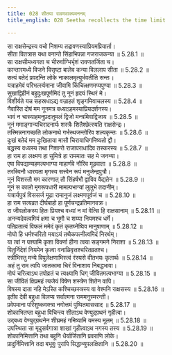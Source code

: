```yaml
---
title: 028 सीतया रावणवाक्यमननम्
title_english: 028 Seetha recollects the time limit

---
```

<div class="audioEmbed"  caption="श्रीराम-हरिसीताराममूर्ति-घनपाठिभ्यां वचनम्" src="https://archive.org/download/Ramayana-recitation-Sriram-harisItArAmamUrti-Ghanapaati-v2/Kanda_5/Kanda_5_SK-028-Seetha_recollects_the_time_limit.mp3"></div>

  
सा राक्षसेन्द्रस्य वचो निशम्य तद्रावणस्याप्रियमप्रियार्ता।  
सीता वितत्रास यथा वनान्ते सिंहाभिपन्ना गजराजकन्या ॥ 5.28.1 ॥   
सा राक्षसीमध्यगता च भीरुर्वाग्भिर्भृशं रावणतर्जिता च।  
कान्तारमध्ये विजने विसृष्टा बालेव कन्या विललाप सीता ॥ 5.28.2 ॥   
सत्यं बतेदं प्रवदन्ति लोके नाकालमृत्युर्भवतीति सन्तः।  
यत्राहमेवं परिभर्त्स्यमाना जीवामि किंचित्क्षणमप्यपुण्या ॥ 5.28.3 ॥   
सुखाद्विहीनं बहुदुःखपूर्णमिदं तु नूनं हृदयं स्थिरं मे।  
विशीर्यते यन्न सहस्रधाऽद्य वज्राहतं शृङ्गमिवाचलस्य ॥ 5.28.4 ॥   
नैवास्ति दोषं मम नूनमत्र वध्याऽहमस्याप्रियदर्शनस्य।  
भावं न चास्याहमनुप्रदातुमलं द्विजो मन्त्रमिवाद्विजाय ॥ 5.28.5 ॥   
नूनं ममाङ्गान्यचिरादनार्यः शस्त्रैः शितैश्छेत्स्यति राक्षसेन्द्रः।  
तस्मिन्ननागच्छति लोकनाथे गर्भस्थजन्तोरिव शल्यकृन्तः ॥ 5.28.6 ॥   
दुःखं बतेदं मम दुःखिताया मासौ चिरायाधिगमिष्यतो द्वौ।  
बद्धस्य वध्यस्य तथा निशान्ते राजापराधादिव तस्करस्य ॥ 5.28.7 ॥   
हा राम हा लक्ष्मण हा सुमित्रे हा राममातः सह मे जनन्या।  
एषा विपद्याम्यहमल्पभाग्या माहार्णवे नौरिव मूढवाता ॥ 5.28.8 ॥   
तरस्विनौ धारयता मृगस्य सत्त्वेन रूपं मनुजेन्द्रपुत्रौ।  
नूनं विशस्तौ मम कारणात् तौ सिंहर्षभौ द्वाविव वैद्यतेन ॥ 5.28.9 ॥   
नूनं स कालो मृगरूपधारी मामल्पभाग्यां लुलुभे तदानीम्।  
यत्रार्यपुत्रं विससर्ज मूढा रामानुजं लक्ष्मणपूर्वजं च ॥ 5.28.10 ॥   
हा राम सत्यव्रत दीर्घबाहो हा पूर्णचन्द्रप्रतिमानवक्र।  
रा जीवलोकस्य हितः प्रियश्च वध्यां न मां वेत्सि हि राक्षसानाम् ॥ 5.28.11 ॥   
अनन्यदेवत्वमियं क्षमा च भूमौ च शय्या नियमश्च धर्मे।  
पतिव्रतात्वं विफलं ममेदं कृतं कृतघ्नेष्विव मानुषाणाम् ॥ 5.28.12 ॥   
मोघो हि धर्मश्चरितो मयाऽयं तथैकपत्नीत्वमिदं निरर्थम्।  
या त्वां न पश्यामि कृशा विवर्णा हीना त्वया सङ्गमने निराशा ॥ 5.28.13 ॥   
पितुर्निदेशं नियमेन कृत्वा वनान्निवृत्तश्चरितव्रतश्च।  
स्त्रीभिस्तु मन्ये विपुलेक्षणाभिस्त्वं रंस्यसे वीतभयः कृतार्थः ॥ 5.28.14 ॥   
अहं तु राम त्वयि जातकामा चिरं विनाशाय निबद्धभावा।  
मोघं चरित्वाऽथ तपोव्रतं च त्यक्ष्यामि धिग् जीवितमल्पभाग्या ॥ 5.28.15 ॥   
सा जीवितं क्षिप्रमहं त्यजेयं विषेण शस्त्रेण शितेन वापि।  
विषस्य दाता नहि मेऽस्ति कश्चिच्छस्त्रस्य वा वेश्मनि राक्षसस्य ॥ 5.28.16 ॥   
इतीव देवी बहुधा विलप्य सर्वात्मना राममनुस्मरन्ती।  
प्रवेपमाना परिशुष्कवक्त्रा नगोत्तमं पुष्पितमाससाद ॥ 5.28.17 ॥   
शोकाभितप्ता बहुधा विचिन्त्य सीताऽथ वेण्युद्ग्रथनं गृहीत्वा।  
उद्बध्य वेण्युद्ग्रथनेन शीघ्रमहं गमिष्यामि यमस्य मूलम् ॥ 5.28.18 ॥   
उपस्थिता सा मृदुसर्वगात्रा शाखां गृहीत्वाऽथ नगस्य तस्य ॥ 5.28.19 ॥   
शोकानिमित्तानि तथा बहूनि धैर्यार्जितानि प्रवराणि लोके।  
प्रादुर्निमित्तानि तदा बभूवुः पुरापि सिद्धान्युपलक्षितानि ॥ 5.28.20 ॥   